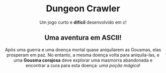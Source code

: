 <div align="center">
  
# Dungeon Crawler

Um jogo curto e **difícil** desenvolvido em c!

<p align="center">

## Uma aventura em ASCII!

</p>
  
Após uma guerra e uma doença mortal quase aniquilarem as Gousmas, elas prosperam em paz. No entanto, a mesma doença volta para aniquila-las, e uma **Gousma corajosa** deve explorar uma masmorra abandonada e encontrar a cura para esta doença: *uma poção mágica*!
